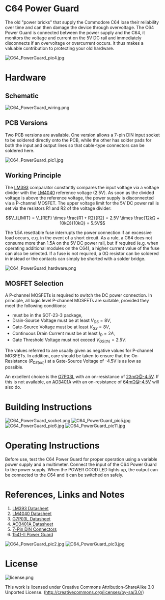# C64 Power Guard
The old "power bricks" that supply the Commodore C64 lose their reliability over time and can then damage the device through overvoltage. The C64 Power Guard is connected between the power supply and the C64, it monitors the voltage and current on the 5V DC rail and immediately disconnects if an overvoltage or overcurrent occurs. It thus makes a valuable contribution to protecting your old hardware.

![C64_PowerGuard_pic4.jpg](https://raw.githubusercontent.com/wagiminator/C64-Collection/master/C64_PowerGuard/documentation/C64_PowerGuard_pic4.jpg)

# Hardware
## Schematic
![C64_PowerGuard_wiring.png](https://raw.githubusercontent.com/wagiminator/C64-Collection/master/C64_PowerGuard/documentation/C64_PowerGuard_wiring.png)

## PCB Versions
Two PCB versions are available. One version allows a 7-pin DIN input socket to be soldered directly onto the PCB, while the other has solder pads for both the input and output lines so that cable-type connectors can be soldered here.

![C64_PowerGuard_pic1.jpg](https://raw.githubusercontent.com/wagiminator/C64-Collection/master/C64_PowerGuard/documentation/C64_PowerGuard_pic1.jpg)

## Working Principle
The [LM393](https://www.onsemi.com/pdf/datasheet/lm393-d.pdf) comparator constantly compares the input voltage via a voltage divider with the [LM4040](https://datasheet.lcsc.com/lcsc/1912111437_Diodes-Incorporated-LM4040B25FTA_C460725.pdf) reference voltage (2.5V). As soon as the divided voltage is above the reference voltage, the power supply is disconnected via a P-channel MOSFET. The upper voltage limit for the 5V DC power rail is set via the resistors R1 and R2 of the voltage divider:

$$V_{LIMIT} = V_{REF} \times \frac{R1 + R2}{R2} = 2.5V \times \frac{12kΩ + 10kΩ}{10kΩ} = 5.5V$$

The 1.5A resettable fuse interrupts the power connection if an excessive load occurs, e.g. in the event of a short circuit. As a rule, a C64 does not consume more than 1.5A on the 5V DC power rail, but if required (e.g. when operating additional modules on the C64), a higher current value of the fuse can also be selected. If a fuse is not required, a 0Ω resistor can be soldered in instead or the contacts can simply be shorted with a solder bridge.

![C64_PowerGuard_hardware.png](https://raw.githubusercontent.com/wagiminator/C64-Collection/master/C64_PowerGuard/documentation/C64_PowerGuard_hardware.png)

## MOSFET Selection
A P-channel MOSFETs is required to switch the DC power connection. In principle, all logic level P-channel MOSFETs are suitable, provided they meet the following conditions:
- must be in the SOT-23-3 package,
- Drain-Source Voltage must be at least $V_{DS} = 8V$,
- Gate-Source Voltage must be at least $V_{GS} = 8V$,
- Continuous Drain Current must be at least $I_D = 2A$,
- Gate Threshold Voltage must not exceed $V_{GS(th)} = 2.5V$.

The values referred to are usually given as negative values for P-channel MOSFETs. In addition, care should be taken to ensure that the On-Resistance ($R_{DS(on)}$) at a Gate-Source Voltage of -4.5V is as low as possible.

An excellent choice is the [G7P03L](https://datasheet.lcsc.com/lcsc/2009211935_GOFORD-G7P03L_C840062.pdf) with an on-resistance of 23mΩ@-4.5V. If this is not available, an [AO3401A](https://datasheet.lcsc.com/lcsc/2007171935_HUASHUO-AO3401A_C700954.pdf) with an on-resistance of 64mΩ@-4.5V will also do.

# Building Instructions
![C64_PowerGuard_socket.png](https://raw.githubusercontent.com/wagiminator/C64-Collection/master/C64_PowerGuard/documentation/C64_PowerGuard_socket.png)
![C64_PowerGuard_pic5.jpg](https://raw.githubusercontent.com/wagiminator/C64-Collection/master/C64_PowerGuard/documentation/C64_PowerGuard_pic5.jpg)
![C64_PowerGuard_pic6.jpg](https://raw.githubusercontent.com/wagiminator/C64-Collection/master/C64_PowerGuard/documentation/C64_PowerGuard_pic6.jpg)
![C64_PowerGuard_pic11.jpg](https://raw.githubusercontent.com/wagiminator/C64-Collection/master/C64_PowerGuard/documentation/C64_PowerGuard_pic11.jpg)

# Operating Instructions
Before use, test the C64 Power Guard for proper operation using a variable power supply and a multimeter. Connect the input of the C64 Power Guard to the power supply. When the POWER GOOD LED lights up, the output can be connected to the C64 and it can be switched on safely.

# References, Links and Notes
1. [LM393 Datasheet](https://www.onsemi.com/pdf/datasheet/lm393-d.pdf)
2. [LM4040 Datasheet](https://datasheet.lcsc.com/lcsc/1912111437_Diodes-Incorporated-LM4040B25FTA_C460725.pdf)
3. [G7P03L Datasheet](https://datasheet.lcsc.com/lcsc/2009211935_GOFORD-G7P03L_C840062.pdf)
4. [AO3401A Datasheet](https://datasheet.lcsc.com/lcsc/2007171935_HUASHUO-AO3401A_C700954.pdf)
5. [7-Pin DIN Connectors](https://aliexpress.com/wholesale?SearchText=7+pin+din+connector)
6. [1541-II Power Guard](https://github.com/wagiminator/C64-Collection/tree/master/C64_1541II_PowerGuard)

![C64_PowerGuard_pic2.jpg](https://raw.githubusercontent.com/wagiminator/C64-Collection/master/C64_PowerGuard/documentation/C64_PowerGuard_pic2.jpg)
![C64_PowerGuard_pic3.jpg](https://raw.githubusercontent.com/wagiminator/C64-Collection/master/C64_PowerGuard/documentation/C64_PowerGuard_pic3.jpg)

# License
![license.png](https://i.creativecommons.org/l/by-sa/3.0/88x31.png)

This work is licensed under Creative Commons Attribution-ShareAlike 3.0 Unported License. 
(http://creativecommons.org/licenses/by-sa/3.0/)

